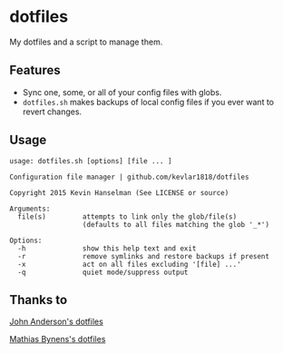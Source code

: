 dotfiles
========

My dotfiles and a script to manage them.

Features
--------
* Sync one, some, or all of your config files with globs.
* `dotfiles.sh` makes backups of local config files if you ever want to revert changes.

Usage
-----
```
usage: dotfiles.sh [options] [file ... ]

Configuration file manager | github.com/kevlar1818/dotfiles

Copyright 2015 Kevin Hanselman (See LICENSE or source)

Arguments:
  file(s)         attempts to link only the glob/file(s)
                  (defaults to all files matching the glob '_*')

Options:
  -h              show this help text and exit
  -r              remove symlinks and restore backups if present
  -x              act on all files excluding '[file] ...'
  -q              quiet mode/suppress output
```

Thanks to
---------
[John Anderson's dotfiles](https://github.com/sontek/dotfiles)

[Mathias Bynens's dotfiles](https://github.com/mathiasbynens/dotfiles)

